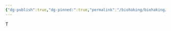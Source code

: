 ```yaml
---
{"dg-publish":true,"dg-pinned:":true,"permalink":"/biohaking/biohaking/","dgPassFrontmatter":true,"created":"2001-01-01T01:00:00.000+01:00","updated":"2024-06-21T22:42:45.030+02:00"}
---
```


Т